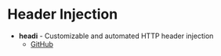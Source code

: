 # Header Injection

- **headi** - Customizable and automated HTTP header injection
  - [GitHub](https://github.com/mlcsec/headi)
